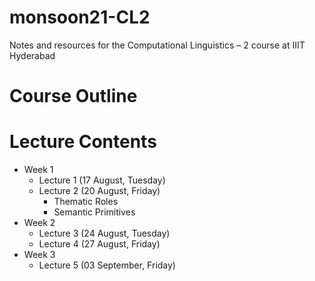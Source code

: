# monsoon21-CL2
Notes and resources for the Computational Linguistics – 2 course at IIIT Hyderabad

# Course Outline

# Lecture Contents
* Week 1
    * Lecture 1 (17 August, Tuesday)
    * Lecture 2 (20 August, Friday)
        - Thematic Roles
        - Semantic Primitives
* Week 2
    * Lecture 3 (24 August, Tuesday)
    * Lecture 4 (27 August, Friday)
* Week 3
    * Lecture 5 (03 September, Friday)
